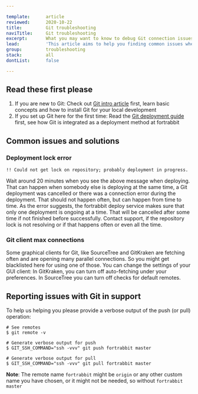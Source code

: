 ```yaml
---

template:      article
reviewed:      2020-10-22
title:         Git troubleshooting
naviTitle:     Git troubleshooting
excerpt:       What you may want to know to debug Git connection issues
lead:          'This article aims to help you finding common issues when working with Git on fortrabbit.'
group:         troubleshooting
stack:         all
dontList:      false

---
```



## Read these first please

1. If you are new to Git: Check out [Git intro article](/git) first, learn basic concepts and how to install Git for your local development
2. If you set up Git here for the first time: Read the [Git deployment guide](/git-deployment) first, see how Git is integrated as a deployment method at fortrabbit 




## Common issues and solutions



### Deployment lock error

```
!! Could not get lock on repository; probably deployment in progress.
```

Wait around 20 minutes when you see the above message when deploying. That can happen when somebody else is deploying at the same time, a Git deployment was cancelled or there was a connection error during the deployment. That should not happen often, but can happen from time to time. As the error suggests, the fortrabbit deploy service makes sure that only one deployment is ongoing at a time. That will be cancelled after some time if not finished before successfully. Contact support, if the repository lock is not resolving or if that happens often or even all the time.

### Git client max connections

Some graphical clients for Git, like SourceTree and GitKraken are fetching often and are opening many parallel connections. So you might get blacklisted here for using one of those. You can change the settings of your GUI client: In GitKraken, you can turn off auto-fetching under your preferences. In SourceTree you can turn off checks for default remotes.


## Reporting issues with Git in support

To help us helping you please provide a verbose output of the push (or pull) operation:

```
# See remotes
$ git remote -v

# Generate verbose output for push
$ GIT_SSH_COMMAND="ssh -vvv" git push fortrabbit master

# Generate verbose output for pull
$ GIT_SSH_COMMAND="ssh -vvv" git pull fortrabbit master
```

**Note**: The remote name `fortrabbit` might be `origin` or any other custom name you have chosen, or it might not be needed, so without `fortrabbit master`
